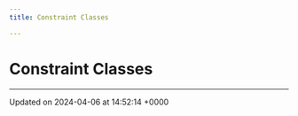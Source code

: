 ```yaml
---
title: Constraint Classes

---
```


# Constraint Classes








-------------------------------

Updated on 2024-04-06 at 14:52:14 +0000